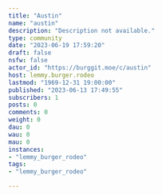 ```yaml
---
title: "Austin" 
name: "austin"
description: "Description not available."
type: community
date: "2023-06-19 17:59:20"
draft: false
nsfw: false
actor_id: "https://burggit.moe/c/austin"
host: lemmy.burger.rodeo
lastmod: "1969-12-31 19:00:00"
published: "2023-06-13 17:49:55"
subscribers: 1
posts: 0
comments: 0
weight: 0
dau: 0
wau: 0
mau: 0
instances:
- "lemmy_burger_rodeo"
tags: 
- "lemmy_burger_rodeo"

---
```

